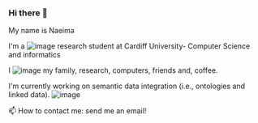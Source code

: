 ### Hi there 👋

My name is Naeima

 I'm a ![image](https://user-images.githubusercontent.com/57564713/185811653-8749abd3-ea84-4ef1-9790-9d0f06503dd8.png)
 research student at Cardiff University- Computer Science and informatics

I ![image](https://user-images.githubusercontent.com/57564713/185811691-c49dc6be-41cb-49b3-8258-1ce1c0b4d668.png) my family, research, computers, friends and, coffee. 


 I'm currently working on semantic data integration (i.e., ontologies and linked data).
 ![image](https://user-images.githubusercontent.com/57564713/185811715-03aae6c5-f472-4563-b444-b0893fc2e123.png)


📫 How to contact me: send me an email!
